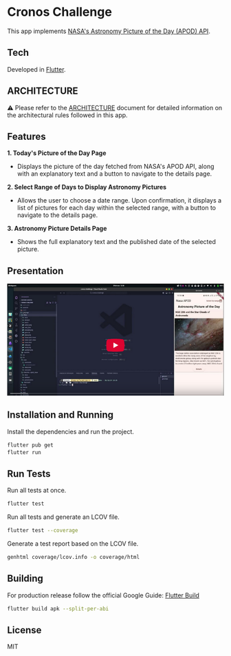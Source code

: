 # Cronos Challenge

This app implements [NASA's Astronomy Picture of the Day (APOD) API](https://github.com/nasa/apod-api?tab=readme-ov-file#astronomy-picture-of-the-day-apod-microservice).

## Tech

Developed in [Flutter].

## ARCHITECTURE 

⚠️ Please refer to the [ARCHITECTURE](./ARCHITECTURE.md) document for detailed information on the architectural rules followed in this app.

## Features

**1. Today's Picture of the Day Page**

- Displays the picture of the day fetched from NASA's APOD API, along with an explanatory text and a button to navigate to the details page.

**2. Select Range of Days to Display Astronomy Pictures**

- Allows the user to choose a date range. Upon confirmation, it displays a list of pictures for each day within the selected range, with a button to navigate to the details page.

**3. Astronomy Picture Details Page**

- Shows the full explanatory text and the published date of the selected picture.

## Presentation

 [![IMAGE ALT TEXT HERE](./readme_assets/2024-11-28_12-52.png)](https://youtu.be/kPs7f5uVzjA)            



## Installation and Running

Install the dependencies and run the project.

```sh
flutter pub get
flutter run
```

## Run Tests
Run all tests at once.

```sh
flutter test
```

Run all tests and generate an LCOV file.

```sh
flutter test --coverage
```

Generate a test report based on the LCOV file.

```sh
genhtml coverage/lcov.info -o coverage/html
```

## Building 

For production release follow the official Google Guide: [Flutter Build]

```sh
flutter build apk --split-per-abi
```


## License

MIT

[Flutter]: <https://flutter.dev/>
[Flutter Build]: <https://docs.flutter.dev/deployment/android>


